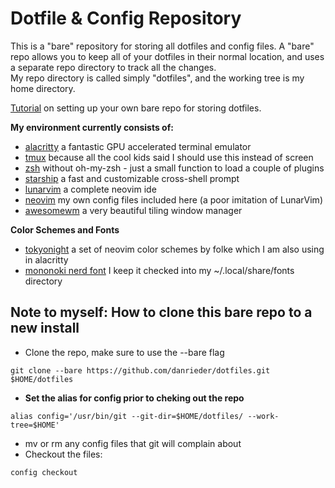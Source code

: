 # Dotfile & Config Repository #

This is a "bare" repository for storing all dotfiles and config files.  A "bare" repo allows you to keep
all of your dotfiles in their normal location, and uses a separate repo directory to track all the changes.  
My repo directory is called simply "dotfiles", and the working tree is my home directory.  

[Tutorial](https://www.atlassian.com/git/tutorials/dotfiles) on setting up your own bare repo for storing dotfiles. 

**My environment currently consists of:**
- [alacritty](https://alacritty.org) a fantastic GPU accelerated terminal emulator 
- [tmux](https://github.com/tmux/tmux/wiki) because all the cool kids said I should use this instead of screen
- [zsh](https://www.zsh.org) without oh-my-zsh - just a small function to load a couple of plugins
- [starship](httpd://starship.rs) a fast and customizable cross-shell prompt
- [lunarvim](https://github.com/LunarVim/LunarVim) a complete neovim ide
- [neovim](https://github.com/neovim/neovim) my own config files included here (a poor imitation of LunarVim)
- [awesomewm](https://awesomewm.org/) a very beautiful tiling window manager

**Color Schemes and Fonts** 
- [tokyonight](https://github.com/folke/tokyonight.nvim) a set of neovim color schemes by folke which I am also using in alacritty
- [mononoki nerd font](https://www.nerdfonts.com/font-downloads) I keep it checked into my ~/.local/share/fonts directory 


## Note to myself: How to clone this bare repo to a new install ##

- Clone the repo, make sure to use the --bare flag  

`git clone --bare https://github.com/danrieder/dotfiles.git $HOME/dotfiles`  

- **Set the alias for config prior to cheking out the repo**  

`alias config='/usr/bin/git --git-dir=$HOME/dotfiles/ --work-tree=$HOME'`  

- mv or rm any config files that git will complain about
- Checkout the files:  

`config checkout`



